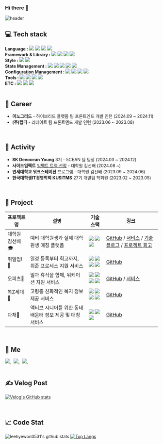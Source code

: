 ### Hi there 👋

![header](https://capsule-render.vercel.app/api?type=waving&customColorList=0,2,10&height=200&section=header&text=welcome🦝&fontSize=90)

<h2>💻 Tech stack</h2>

<div>
  <div>
    <b>Language : </b>
    <img src="https://img.shields.io/badge/HTML-E34F26?style=flat&logo=HTML5&logoColor=white"/>
    <img src="https://img.shields.io/badge/CSS-1572B6?style=flat&logo=CSS3&logoColor=white"/>
    <img src="https://img.shields.io/badge/JavaScript-f7df1e?style=flat&logo=JavaScript&logoColor=white"/>
    <img src="https://img.shields.io/badge/TypeScript-3178C6?style=flat&logo=TypeScript&logoColor=white"/>
    <br />
  </div>
  <div>
    <b>Framework & Library : </b>
    <img src="https://img.shields.io/badge/React-61DAFB?style=flat&logo=React&logoColor=white"/>
    <img src="https://img.shields.io/badge/Next.js-000000?style=flat&logo=Next.js&logoColor=white"/>
    <img src="https://img.shields.io/badge/Node.js-339933?style=flat&logo=Node.js&logoColor=white"/>
    <img src="https://img.shields.io/badge/Express-000000?style=flat&logo=Express&logoColor=white"/>
    <br />
  </div>
  <div>
    <b>Style : </b>
    <img src="https://img.shields.io/badge/styled-components-DB7093?style=flat&logo=styled-components&logoColor=white"/>
    <img src="https://img.shields.io/badge/tailwindcss-06B6D4?style=flat&logo=tailwindcss&logoColor=white"/>
    <br />
  </div>
  <div>
    <b>State Management : </b>
    <img src="https://img.shields.io/badge/React Query-FF4154?style=flat&logo=React Query&logoColor=white"/>
    <img src="https://img.shields.io/badge/👻 Jotai-000000?style=flat&logo=Jotai&logoColor=white"/>
    <img src="https://img.shields.io/badge/🐻 Zustand-000000?style=flat&logo=Zustand&logoColor=white"/>
    <img src="https://img.shields.io/badge/Recoil-0075EB?style=flat&logo=Recoil&logoColor=white"/>
    <img src="https://img.shields.io/badge/MobX-FF9955?style=flat&logo=MobX&logoColor=white"/>
    <br />    
  </div>
  <div>
    <b>Configuration Management : </b>
    <img src="https://img.shields.io/badge/Git-F05032?style=flat&logo=Git&logoColor=white"/>
    <img src="https://img.shields.io/badge/GitHub-181717?style=flat&logo=GitHub&logoColor=white"/>
    <img src="https://img.shields.io/badge/Bitbucket-0052CC?style=flat&logo=Bitbucket&logoColor=white"/>
    <img src="https://img.shields.io/badge/GitLab-FC6D26?style=flat&logo=GitLab&logoColor=white"/>
    <br />
  </div>
  <div>
    <b>Tools : </b>
    <img src="https://img.shields.io/badge/Vite-646CFF?style=flat&logo=Vite&logoColor=white"/>
    <img src="https://img.shields.io/badge/MySQL-4479A1?style=flat&logo=MySQL&logoColor=white"/>
    <img src="https://img.shields.io/badge/AWS-232F3E?style=flat&logo=AmazonAWS&logoColor=white"/>
    <img src="https://img.shields.io/badge/Jenkins-D24939?style=flat&logo=Jenkins&logoColor=white"/>
    <br />  
  </div>
  <div>
    <b>ETC : </b>
      <img src="https://img.shields.io/badge/Figma-F24E1E?style=flat&logo=Figma&logoColor=white"/>
      <img src="https://img.shields.io/badge/Slack-4A154B?style=flat&logo=Slack&logoColor=white"/>
      <img src="https://img.shields.io/badge/Notion-000000?style=flat&logo=Notion&logoColor=white"/>
    <br />  
  </div>
</div>

<br />

<h2> 💼 Career </h2>
<ul>
  <li><b>이노그리드</b> - 하이브리드 플랫폼 팀 프론트엔드 개발 인턴 (2024.09 ~ 2024.11)</li>
  <li><b>(주)럽디</b> - 리데이트 팀 프론트엔드 개발 인턴 (2023.06 ~ 2023.08)</li>
</ul>

<br />

<h2> 💫 Activity </h2>
<ul>
  <li><b>SK Devocean Young</b> 3기 - 5CEAN 팀 팀장 (2024.03 ~ 2024.12)</li>
  <li><b>사이드임팩트</b> <a href="https://brianimpact.org/program/3294/">임팩트 트랙 선정</a> - 대학원 김선배 (2024.08 ~)</li>
  <li><b>연세대학교 워크스테이션</b> 프로그램 - 대학원 김선배 (2023.09 ~ 2024.06)</li>
  <li><b>한국대학생IT경영학회 KUSITMS</b> 27기 개발팀 학회원 (2023.02 ~ 2023.05)</li>
</ul>

<br />

<h2>📜 Project</h2>

| 프로젝트명     | 설명                                                     | 기술 스택 | 링크 |
|----------------|----------------------------------------------------------|-----------|------|
| 대학원 김선배🎓 | 예비 대학원생과 실제 대학원생 매칭 플랫폼                | <img src="https://img.shields.io/badge/Next.js-000000?style=flat&logo=Next.js&logoColor=white"/> <img src="https://img.shields.io/badge/TypeScript-3178C6?style=flat&logo=TypeScript&logoColor=white"/> <img src="https://img.shields.io/badge/👻 Jotai-000000?style=flat&logo=Jotai&logoColor=white"/> | <a href="https://github.com/WE-ARE-RACCOONS/postgraduate-front">GitHub</a> / <a href="https://www.kimseonbae.com/">서비스</a> / <a href="https://we-are-raccoons.github.io/RACCOONS/">기술 블로그</a> / <a href="https://velog.io/@leehyewon0531/%EB%8C%80%ED%95%99%EC%9B%90%EA%B9%80%EC%84%A0%EB%B0%B0-%ED%94%84%EB%A1%9C%EC%A0%9D%ED%8A%B8-%ED%9A%8C%EA%B3%A0">프로젝트 회고</a> |
| 취얼업!💼       | 일정 등록부터 회고까지, 취준 프로세스 지원 서비스        | <img src="https://img.shields.io/badge/Next.js-000000?style=flat&logo=Next.js&logoColor=white"/> <img src="https://img.shields.io/badge/TypeScript-3178C6?style=flat&logo=TypeScript&logoColor=white"/> <img src="https://img.shields.io/badge/🐻 Zustand-000000?style=flat&logo=Zustand&logoColor=white"/> <img src="https://img.shields.io/badge/tailwindcss-06B6D4?style=flat&logo=tailwindcss&logoColor=white"/>  | <a href="https://github.com/SKT-5CEAN/front-end">GitHub</a>  |
| 오피츠🍋        | 일과 휴식을 함께, 워케이션 지원 서비스                   |   <img src="https://img.shields.io/badge/Next.js-000000?style=flat&logo=Next.js&logoColor=white"/> <img src="https://img.shields.io/badge/TypeScript-3178C6?style=flat&logo=TypeScript&logoColor=white"/> <img src="https://img.shields.io/badge/🐻 Zustand-000000?style=flat&logo=Zustand&logoColor=white"/> <img src="https://img.shields.io/badge/React Query-FF4154?style=flat&logo=React Query&logoColor=white"/>   |  <a href="https://github.com/WORK-NECTOR/OFFIZZ-FE">GitHub</a> / <a href="https://www.offizz.co.kr/">서비스</a> |
| 복Z세대🏥       | 고령층 친화적인 복지 정보 제공 서비스                    |  <img src="https://img.shields.io/badge/React-61DAFB?style=flat&logo=React&logoColor=white"/> <img src="https://img.shields.io/badge/MUI-007FFF?style=flat&logo=MUI&logoColor=white"/> <img src="https://img.shields.io/badge/Recoil-0075EB?style=flat&logo=Recoil&logoColor=white"/> <img src="https://img.shields.io/badge/Vite-646CFF?style=flat&logo=Vite&logoColor=white"/> | <a href="https://github.com/googoo9918/software-project-bokha">GitHub</a>  |
| 다채💫          | 액티브 시니어를 위한 동네배움터 정보 제공 및 매칭 서비스 | <img src="https://img.shields.io/badge/React-61DAFB?style=flat&logo=React&logoColor=white"/> <img src="https://img.shields.io/badge/Recoil-0075EB?style=flat&logo=Recoil&logoColor=white"/> <img src="https://img.shields.io/badge/Vite-646CFF?style=flat&logo=Vite&logoColor=white"/>  | <a href="https://github.com/KUSITMS-27-chilling/Dachae-FE">GitHub</a>   |

<br />

<h2> 🦝 Me </h2>

<div>
  <a href="https://velog.io/@leehyewon0531">
    <img src="https://img.shields.io/badge/Velog-20C997?style=flat&logo=velog&logoColor=white&link=https://velog.io/@leehyewon0531"/>
  </a>&nbsp
  <a href="https://www.instagram.com/hyehye0531/">
    <img src="https://img.shields.io/badge/Instagram-E4405F?style=flat&logo=Instagram&logoColor=white&link=https://www.instagram.com/hyehye0531/"/>
  </a>&nbsp
  <a href="https://www.linkedin.com/in/leehyewon0531/">
    <img src="https://img.shields.io/badge/LinkedIn-0A66C2?style=flat&logo=LinkedIn&logoColor=white&link=https://www.linkedin.com/in/leehyewon0531/"/>
  </a>&nbsp
  <br />
</div>

<br />

## ✍️ Velog Post

[![Velog's GitHub stats](https://velog-readme-stats.vercel.app/api?name=leehyewon0531)]([https://velog.io/@hsh111366/posts](https://velog.io/@leehyewon0531/posts))

<br />

## 📈 Code Stat

  ![leehyewon0531's github stats](https://github-readme-stats.vercel.app/api?username=leehyewon0531&show_icons=true) 
  [![Top Langs](https://github-readme-stats.vercel.app/api/top-langs/?username=leehyewon0531&layout=compact)](https://github.com/leehyewon0531)
